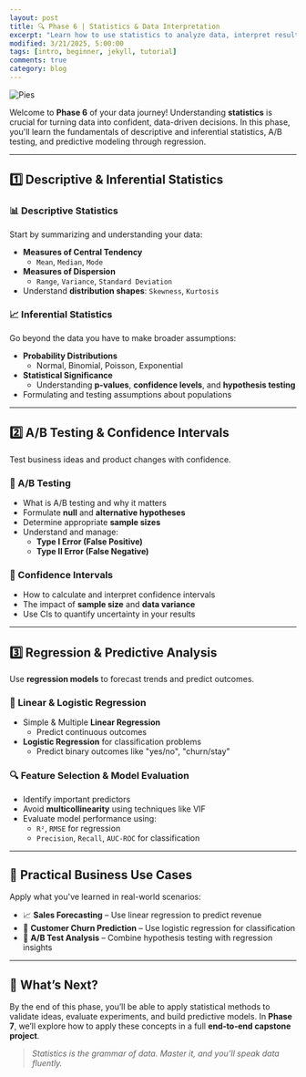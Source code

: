 ```yaml
---
layout: post
title: 🔍 Phase 6 | Statistics & Data Interpretation 
excerpt: "Learn how to use statistics to analyze data, interpret results, and make confident decisions using hypothesis testing, A/B testing, and regression models."
modified: 3/21/2025, 5:00:00
tags: [intro, beginner, jekyll, tutorial]
comments: true
category: blog
---
```


![Pies](https://morwarid1.github.io/images/Stats.png )  

Welcome to **Phase 6** of your data journey! Understanding **statistics** is crucial for turning data into confident, data-driven decisions. In this phase, you'll learn the fundamentals of descriptive and inferential statistics, A/B testing, and predictive modeling through regression.

---

## 1️⃣ Descriptive & Inferential Statistics

### 📊 Descriptive Statistics

Start by summarizing and understanding your data:

- **Measures of Central Tendency**  
  - `Mean`, `Median`, `Mode`  
- **Measures of Dispersion**  
  - `Range`, `Variance`, `Standard Deviation`  
- Understand **distribution shapes**: `Skewness`, `Kurtosis`

### 📈 Inferential Statistics

Go beyond the data you have to make broader assumptions:

- **Probability Distributions**  
  - Normal, Binomial, Poisson, Exponential  
- **Statistical Significance**  
  - Understanding **p-values**, **confidence levels**, and **hypothesis testing**  
- Formulating and testing assumptions about populations  

---

## 2️⃣ A/B Testing & Confidence Intervals

Test business ideas and product changes with confidence.

### 🧪 A/B Testing

- What is A/B testing and why it matters  
- Formulate **null** and **alternative hypotheses**  
- Determine appropriate **sample sizes**  
- Understand and manage:
  - **Type I Error (False Positive)**  
  - **Type II Error (False Negative)**

### 📏 Confidence Intervals

- How to calculate and interpret confidence intervals  
- The impact of **sample size** and **data variance**  
- Use CIs to quantify uncertainty in your results

---

## 3️⃣ Regression & Predictive Analysis

Use **regression models** to forecast trends and predict outcomes.

### 🔢 Linear & Logistic Regression

- Simple & Multiple **Linear Regression**  
  - Predict continuous outcomes  
- **Logistic Regression** for classification problems  
  - Predict binary outcomes like "yes/no", "churn/stay"

### 🔍 Feature Selection & Model Evaluation

- Identify important predictors  
- Avoid **multicollinearity** using techniques like VIF  
- Evaluate model performance using:
  - `R²`, `RMSE` for regression  
  - `Precision`, `Recall`, `AUC-ROC` for classification  

---

## 💼 Practical Business Use Cases

Apply what you've learned in real-world scenarios:

- 📈 **Sales Forecasting** – Use linear regression to predict revenue  
- 🔁 **Customer Churn Prediction** – Use logistic regression for classification  
- 🧪 **A/B Test Analysis** – Combine hypothesis testing with regression insights  

---

## 🎯 What’s Next?

By the end of this phase, you’ll be able to apply statistical methods to validate ideas, evaluate experiments, and build predictive models. In **Phase 7**, we’ll explore how to apply these concepts in a full **end-to-end capstone project**.

> *Statistics is the grammar of data. Master it, and you’ll speak data fluently.*



